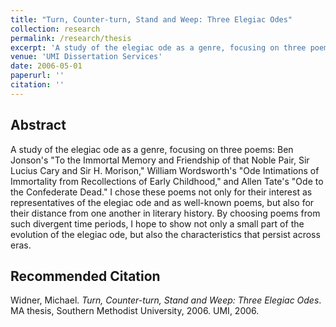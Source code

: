 ```yaml
---
title: "Turn, Counter-turn, Stand and Weep: Three Elegiac Odes"
collection: research
permalink: /research/thesis
excerpt: 'A study of the elegiac ode as a genre, focusing on three poems.'
venue: 'UMI Dissertation Services'
date: 2006-05-01
paperurl: ''
citation: ''
---
```

Abstract
------
A study of the elegiac ode as a genre, focusing on three poems: Ben Jonson's "To the Immortal Memory and Friendship of that Noble Pair, Sir Lucius Cary and Sir H. Morison," William Wordsworth's "Ode Intimations of Immortality from Recollections of Early Childhood," and Allen Tate's "Ode to the Confederate Dead." I chose these poems not only for their interest as representatives of the elegiac ode and as well-known poems, but also for their distance from one another in literary history. By choosing poems from such divergent time periods, I hope to show not only a small part of the evolution of the elegiac ode, but also the characteristics that persist across eras. 

Recommended Citation
------
Widner, Michael. _Turn, Counter-turn, Stand and Weep: Three Elegiac Odes_. MA thesis, Southern Methodist University, 2006. UMI, 2006.

